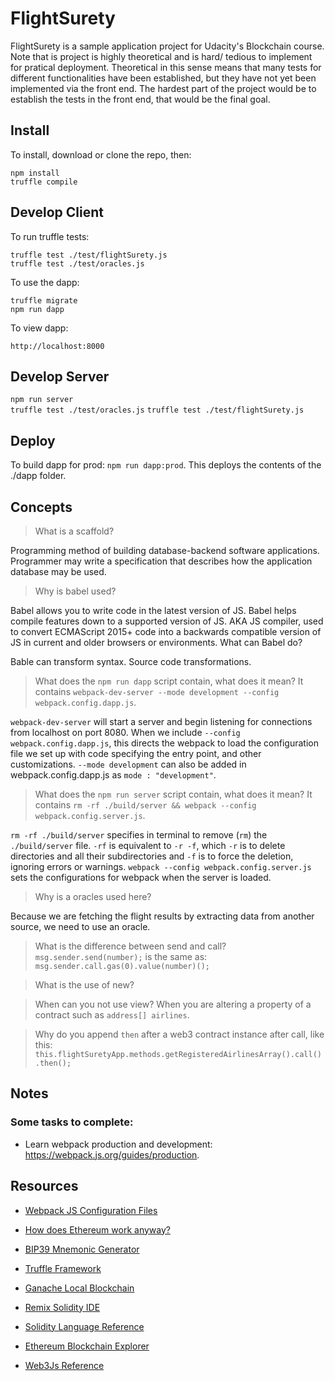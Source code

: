 # FlightSurety

FlightSurety is a sample application project for Udacity's Blockchain course. Note that is project is highly theoretical and is hard/ tedious to implement for pratical deployment. Theoretical in this sense means that many tests for different functionalities have been established, but they have not yet been implemented via the front end. The hardest part of the project would be to establish the tests in the front end, that would be the final goal.

## Install

To install, download or clone the repo, then:

`npm install`  
`truffle compile`

## Develop Client

To run truffle tests:

`truffle test ./test/flightSurety.js`  
`truffle test ./test/oracles.js`

To use the dapp:

`truffle migrate`  
`npm run dapp`

To view dapp:

`http://localhost:8000`

## Develop Server

`npm run server`  
`truffle test ./test/oracles.js`
`truffle test ./test/flightSurety.js`

## Deploy

To build dapp for prod: `npm run dapp:prod`. This deploys the contents of the ./dapp folder.

## Concepts

> What is a scaffold?

Programming method of building database-backend software applications. Programmer may write a specification that describes how the application database may be used.

> Why is babel used?

Babel allows you to write code in the latest version of JS. Babel helps compile features down to a supported version of JS. AKA JS compiler, used to convert ECMAScript 2015+ code into a backwards compatible version of JS in current and older browsers or environments. What can Babel do?

Bable can transform syntax. 
Source code transformations.

> What does the `npm run dapp` script contain, what does it mean?
It contains `webpack-dev-server --mode development --config webpack.config.dapp.js`.

`webpack-dev-server` will start a server and begin listening for connections from localhost on port 8080. When we include `--config webpack.config.dapp.js`, this directs the webpack to load the configuration file we set up with code specifying the entry point, and other customizations. `--mode development` can also be added in webpack.config.dapp.js as `mode : "development"`.

> What does the `npm run server` script contain, what does it mean?
It contains `rm -rf ./build/server && webpack --config webpack.config.server.js`.

`rm -rf ./build/server` specifies in terminal to remove (`rm`) the `./build/server` file. `-rf` is equivalent to `-r -f`, which `-r` is to delete directories and all their subdirectories and `-f` is to force the deletion, ignoring errors or warnings. `webpack --config webpack.config.server.js` sets the configurations for webpack when the server is loaded.

> Why is a oracles used here?

Because we are fetching the flight results by extracting data from another source, we need to use an oracle.

> What is the difference between send and call?
`msg.sender.send(number);` is the same as: `msg.sender.call.gas(0).value(number)();`

> What is the use of new?

> When can you not use view?
When you are altering a property of a contract such as `address[] airlines`.


> Why do you append `then` after a web3 contract instance after call, like this: 
`this.flightSuretyApp.methods.getRegisteredAirlinesArray().call().then();`


## Notes

### Some tasks to complete: 
- Learn webpack production and development: https://webpack.js.org/guides/production.

## Resources
* [Webpack JS Configuration Files](https://webpack.js.org/configuration/)

* [How does Ethereum work anyway?](https://medium.com/@preethikasireddy/how-does-ethereum-work-anyway-22d1df506369)
* [BIP39 Mnemonic Generator](https://iancoleman.io/bip39/)
* [Truffle Framework](http://truffleframework.com/)
* [Ganache Local Blockchain](http://truffleframework.com/ganache/)
* [Remix Solidity IDE](https://remix.ethereum.org/)
* [Solidity Language Reference](http://solidity.readthedocs.io/en/v0.4.24/)
* [Ethereum Blockchain Explorer](https://etherscan.io/)
* [Web3Js Reference](https://github.com/ethereum/wiki/wiki/JavaScript-API)